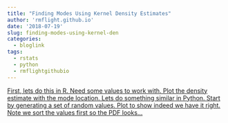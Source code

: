 ```yaml
---
title: "Finding Modes Using Kernel Density Estimates"
author: 'rmflight.github.io'
date: '2018-07-19'
slug: finding-modes-using-kernel-den
categories:
  - bloglink
tags:
  - rstats
  - python
  - rmflightgithubio
---
```


[First, lets do this in R. Need some values to work with. Plot the density estimate with the mode location. Lets do something similar in Python. Start by generating a set of random values. Plot to show indeed we have it right. Note we sort the values first so the PDF looks...<click to read more>](http://rmflight.github.io/post/finding-modes-using-kernel-density-estimates/)

